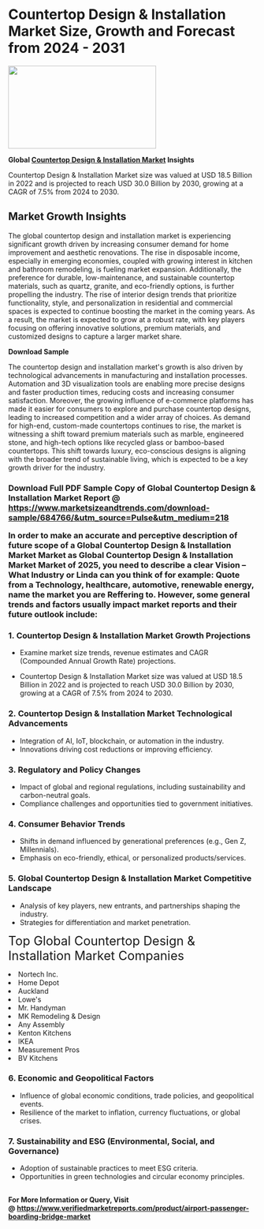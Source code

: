 <H1>Countertop Design & Installation Market Size, Growth and Forecast from 2024 - 2031</H1><img class="aligncenter size-medium wp-image-584254" src="https://thirdeyenews.in/wp-content/uploads/2024/09/Global-Market-Research-300x168.jpeg" alt="" width="300" height="168" /><p><strong>Global&nbsp;<a href="https://www.marketsizeandtrends.com/download-sample/684766/&amp;utm_source=Pulse&amp;utm_medium=218">Countertop Design & Installation Market</a> Insights</strong></p><p>Countertop Design & Installation Market size was valued at USD 18.5 Billion in 2022 and is projected to reach USD 30.0 Billion by 2030, growing at a CAGR of 7.5% from 2024 to 2030.</p><p><h2>Market Growth Insights</h2> <p>The global countertop design and installation market is experiencing significant growth driven by increasing consumer demand for home improvement and aesthetic renovations. The rise in disposable income, especially in emerging economies, coupled with growing interest in kitchen and bathroom remodeling, is fueling market expansion. Additionally, the preference for durable, low-maintenance, and sustainable countertop materials, such as quartz, granite, and eco-friendly options, is further propelling the industry. The rise of interior design trends that prioritize functionality, style, and personalization in residential and commercial spaces is expected to continue boosting the market in the coming years. As a result, the market is expected to grow at a robust rate, with key players focusing on offering innovative solutions, premium materials, and customized designs to capture a larger market share.</p> <p><strong>Download Sample</strong></p> <p>The countertop design and installation market's growth is also driven by technological advancements in manufacturing and installation processes. Automation and 3D visualization tools are enabling more precise designs and faster production times, reducing costs and increasing consumer satisfaction. Moreover, the growing influence of e-commerce platforms has made it easier for consumers to explore and purchase countertop designs, leading to increased competition and a wider array of choices. As demand for high-end, custom-made countertops continues to rise, the market is witnessing a shift toward premium materials such as marble, engineered stone, and high-tech options like recycled glass or bamboo-based countertops. This shift towards luxury, eco-conscious designs is aligning with the broader trend of sustainable living, which is expected to be a key growth driver for the industry. <h3></p><p><span class=""><strong>Download Full PDF Sample Copy of Global Countertop Design & Installation Market Report</strong> @ <a href="https://www.marketsizeandtrends.com/download-sample/684766/&amp;utm_source=Pulse&amp;utm_medium=218" target="_blank">https://www.marketsizeandtrends.com/download-sample/684766/&amp;utm_source=Pulse&amp;utm_medium=218</a></span></p><p>In order to make an accurate and perceptive description of future scope of a Global&nbsp;Countertop Design & Installation Market Market as Global&nbsp;Countertop Design & Installation Market Market of 2025, you need to describe a clear Vision &ndash; What Industry or Linda can you think of for example: Quote from a Technology, healthcare, automotive, renewable energy, name the market you are Reffering to. However, some general trends and factors usually impact market reports and their future outlook include:</p><h3>1.&nbsp;<strong>Countertop Design & Installation Market Growth Projections</strong></h3><ul><li>Examine market size trends, revenue estimates and CAGR (Compounded Annual Growth Rate) projections.</li><li><p>Countertop Design & Installation Market size was valued at USD 18.5 Billion in 2022 and is projected to reach USD 30.0 Billion by 2030, growing at a CAGR of 7.5% from 2024 to 2030.</p></li></ul><h3>2.&nbsp;<strong>Countertop Design & Installation Market Technological Advancements</strong></h3><ul><li>Integration of AI, IoT, blockchain, or automation in the industry.</li><li>Innovations driving cost reductions or improving efficiency.</li></ul><h3>3.&nbsp;<strong>Regulatory and Policy Changes</strong></h3><ul><li>Impact of global and regional regulations, including sustainability and carbon-neutral goals.</li><li>Compliance challenges and opportunities tied to government initiatives.</li></ul><h3>4.&nbsp;<strong>Consumer Behavior Trends</strong></h3><ul><li>Shifts in demand influenced by generational preferences (e.g., Gen Z, Millennials).</li><li>Emphasis on eco-friendly, ethical, or personalized products/services.</li></ul><h3>5.&nbsp;<strong>Global Countertop Design & Installation Market Competitive Landscape</strong></h3><ul><li>Analysis of key players, new entrants, and partnerships shaping the industry.</li><li>Strategies for differentiation and market penetration.</li></ul><p data-pm-slice="1 1 []"><span style="color: inherit; font-family: inherit; font-size: 25px;">Top Global Countertop Design & Installation Market Companies</span></p><div class="" data-test-id=""><p><li>Nortech Inc.</li><li> Home Depot</li><li> Auckland</li><li> Lowe's</li><li> Mr. Handyman</li><li> MK Remodeling & Design</li><li> Any Assembly</li><li> Kenton Kitchens</li><li> IKEA</li><li> Measurement Pros</li><li> BV Kitchens</li></p></div><h3>6.&nbsp;<strong>Economic and Geopolitical Factors</strong></h3><ul><li>Influence of global economic conditions, trade policies, and geopolitical events.</li><li>Resilience of the market to inflation, currency fluctuations, or global crises.</li></ul><h3>7.&nbsp;<strong>Sustainability and ESG (Environmental, Social, and Governance)</strong></h3><ul><li>Adoption of sustainable practices to meet ESG criteria.</li><li>Opportunities in green technologies and circular economy principles.</li></ul><h2><strong style="font-size: 14px;">For More Information or Query, Visit @&nbsp;</strong><a style="background-color: #ffffff; font-size: 14px;" href="https://www.marketsizeandtrends.com/report/countertop-design-installation-market/" target="_blank">https://www.verifiedmarketreports.com/product/airport-passenger-boarding-bridge-market</a></h2>
